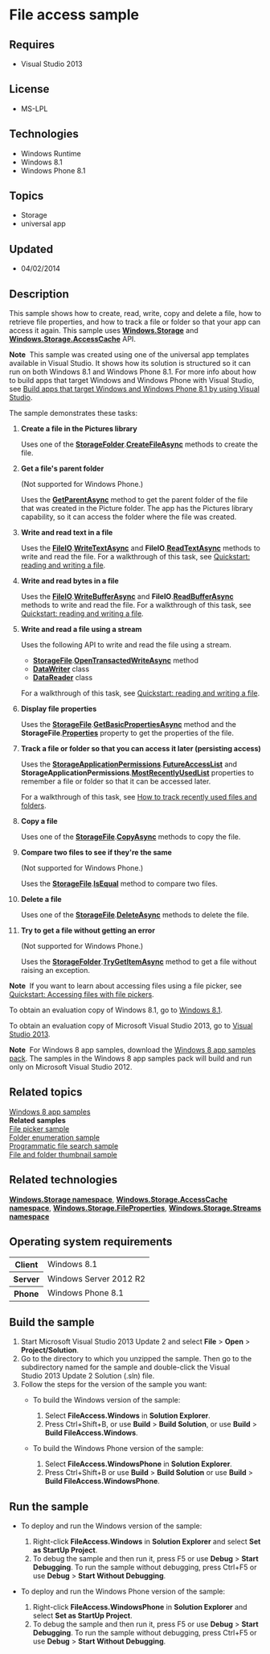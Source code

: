 # File access sample
## Requires
- Visual Studio 2013
## License
- MS-LPL
## Technologies
- Windows Runtime
- Windows 8.1
- Windows Phone 8.1
## Topics
- Storage
- universal app
## Updated
- 04/02/2014
## Description

<div id="mainSection">
<p>This sample shows how to create, read, write, copy and delete a file, how to retrieve file properties, and how to track a file or folder so that your app can access it again. This sample uses
<a href="http://msdn.microsoft.com/library/windows/apps/br227346"><b>Windows.Storage</b></a> and
<a href="http://msdn.microsoft.com/library/windows/apps/br207498"><b>Windows.Storage.AccessCache</b></a> API.
</p>
<p class="note"><b>Note</b>&nbsp;&nbsp;This sample was created using one of the universal app templates available in Visual Studio. It shows how its solution is structured so it can run on both Windows&nbsp;8.1 and Windows Phone 8.1. For more info about how to build apps
 that target Windows and Windows Phone with Visual Studio, see <a href="http://msdn.microsoft.com/library/windows/apps/dn609832">
Build apps that target Windows and Windows Phone 8.1 by using Visual Studio</a>.</p>
<p>The sample demonstrates these tasks:</p>
<ol>
<li>
<p><b>Create a file in the Pictures library</b></p>
<p>Uses one of the <a href="http://msdn.microsoft.com/library/windows/apps/br227230">
<b>StorageFolder</b></a>.<a href="http://msdn.microsoft.com/library/windows/apps/br227249"><b>CreateFileAsync</b></a> methods to create the file.</p>
</li><li>
<p><b>Get a file's parent folder</b></p>
<p>(Not supported for Windows Phone.)</p>
<p>Uses the <a href="http://msdn.microsoft.com/library/windows/apps/dn298477"><b>GetParentAsync</b></a> method to get the parent folder of the file that was created in the Picture folder. The app has the Pictures library capability, so it can access the folder
 where the file was created.</p>
</li><li>
<p><b>Write and read text in a file</b></p>
<p>Uses the <a href="http://msdn.microsoft.com/library/windows/apps/hh701440"><b>FileIO</b></a>.<a href="http://msdn.microsoft.com/library/windows/apps/hh701505"><b>WriteTextAsync</b></a> and
<b>FileIO</b>.<a href="http://msdn.microsoft.com/library/windows/apps/hh701482"><b>ReadTextAsync</b></a> methods to write and read the file. For a walkthrough of this task, see
<a href="http://msdn.microsoft.com/library/windows/apps/hh464978">Quickstart: reading and writing a file</a>.</p>
</li><li>
<p><b>Write and read bytes in a file</b></p>
<p>Uses the <a href="http://msdn.microsoft.com/library/windows/apps/hh701440"><b>FileIO</b></a>.<a href="http://msdn.microsoft.com/library/windows/apps/hh701490"><b>WriteBufferAsync</b></a> and
<b>FileIO</b>.<a href="http://msdn.microsoft.com/library/windows/apps/hh701468"><b>ReadBufferAsync</b></a> methods to write and read the file. For a walkthrough of this task, see
<a href="http://msdn.microsoft.com/library/windows/apps/hh464978">Quickstart: reading and writing a file</a>.</p>
</li><li>
<p><b>Write and read a file using a stream</b></p>
<p>Uses the following API to write and read the file using a stream.</p>
<ul>
<li><a href="http://msdn.microsoft.com/library/windows/apps/br227171"><b>StorageFile</b></a>.<a href="http://msdn.microsoft.com/library/windows/apps/hh996766"><b>OpenTransactedWriteAsync</b></a> method
</li><li><a href="http://msdn.microsoft.com/library/windows/apps/br208154"><b>DataWriter</b></a> class
</li><li><a href="http://msdn.microsoft.com/library/windows/apps/br208119"><b>DataReader</b></a> class
</li></ul>
<p>For a walkthrough of this task, see <a href="http://msdn.microsoft.com/library/windows/apps/hh464978">
Quickstart: reading and writing a file</a>.</p>
</li><li>
<p><b>Display file properties</b></p>
<p>Uses the <a href="http://msdn.microsoft.com/library/windows/apps/br227171"><b>StorageFile</b></a>.<a href="http://msdn.microsoft.com/library/windows/apps/hh701737"><b>GetBasicPropertiesAsync</b></a> method and the
<b>StorageFile</b>.<a href="http://msdn.microsoft.com/library/windows/apps/br227225"><b>Properties</b></a> property to get the properties of the file.</p>
</li><li>
<p><b>Track a file or folder so that you can access it later (persisting access)</b></p>
<p>Uses the <a href="http://msdn.microsoft.com/library/windows/apps/br207456"><b>StorageApplicationPermissions</b></a>.<a href="http://msdn.microsoft.com/library/windows/apps/br207457"><b>FutureAccessList</b></a> and
<b>StorageApplicationPermissions</b>.<a href="http://msdn.microsoft.com/library/windows/apps/br207458"><b>MostRecentlyUsedList</b></a> properties to remember a file or folder so that it can be accessed later.</p>
<p>For a walkthrough of this task, see <a href="http://msdn.microsoft.com/library/windows/apps/hh972603">
How to track recently used files and folders</a>.</p>
</li><li>
<p><b>Copy a file</b></p>
<p>Uses one of the <a href="http://msdn.microsoft.com/library/windows/apps/br227171">
<b>StorageFile</b></a>.<a href="http://msdn.microsoft.com/library/windows/apps/br227190"><b>CopyAsync</b></a> methods to copy the file.</p>
</li><li>
<p><b>Compare two files to see if they're the same</b></p>
<p>(Not supported for Windows Phone.)</p>
<p>Uses the <a href="http://msdn.microsoft.com/library/windows/apps/br227171"><b>StorageFile</b></a>.<a href="http://msdn.microsoft.com/library/windows/apps/dn298484"><b>IsEqual</b></a> method to compare two files.</p>
</li><li>
<p><b>Delete a file</b></p>
<p>Uses one of the <a href="http://msdn.microsoft.com/library/windows/apps/br227171">
<b>StorageFile</b></a>.<a href="http://msdn.microsoft.com/library/windows/apps/br227199"><b>DeleteAsync</b></a> methods to delete the file.</p>
</li><li>
<p><b>Try to get a file without getting an error</b></p>
<p>(Not supported for Windows Phone.)</p>
<p>Uses the <a href="http://msdn.microsoft.com/library/windows/apps/br227230"><b>StorageFolder</b></a>.<a href="http://msdn.microsoft.com/library/windows/apps/dn251721"><b>TryGetItemAsync</b></a> method to get a file without raising an exception.</p>
</li></ol>
<p class="note"><b>Note</b>&nbsp;&nbsp;If you want to learn about accessing files using a file picker, see
<a href="http://msdn.microsoft.com/library/windows/apps/hh771180">Quickstart: Accessing files with file pickers</a>.</p>
<p>To obtain an evaluation copy of Windows&nbsp;8.1, go to <a href="http://go.microsoft.com/fwlink/p/?linkid=301696">
Windows&nbsp;8.1</a>.</p>
<p>To obtain an evaluation copy of Microsoft Visual Studio&nbsp;2013, go to <a href="http://go.microsoft.com/fwlink/p/?linkid=301697">
Visual Studio&nbsp;2013</a>.</p>
<p></p>
<p class="note"><b>Note</b>&nbsp;&nbsp;For Windows&nbsp;8 app samples, download the <a href="http://go.microsoft.com/fwlink/p/?LinkId=301698">
Windows&nbsp;8 app samples pack</a>. The samples in the Windows&nbsp;8 app samples pack will build and run only on Microsoft Visual Studio&nbsp;2012.</p>
<p></p>
<h2><a id="related_topics"></a>Related topics</h2>
<dl><dt><a href="http://go.microsoft.com/fwlink/p/?LinkID=227694">Windows 8 app samples</a>
</dt><dt><b>Related samples</b> </dt><dt><a href=" http://go.microsoft.com/fwlink/p/?linkid=231464">File picker sample</a>
</dt><dt><a href="http://go.microsoft.com/fwlink/p/?linkid=231512">Folder enumeration sample</a>
</dt><dt><a href="http://go.microsoft.com/fwlink/p/?linkid=231532">Programmatic file search sample</a>
</dt><dt><a href="http://go.microsoft.com/fwlink/p/?linkid=231522">File and folder thumbnail sample</a>
</dt></dl>
<h2>Related technologies</h2>
<a href="http://msdn.microsoft.com/library/windows/apps/br227346"><b>Windows.Storage namespace</b></a>,
<a href="http://msdn.microsoft.com/library/windows/apps/br207498"><b>Windows.Storage.AccessCache namespace</b></a>,
<a href="http://msdn.microsoft.com/library/windows/apps/br207831"><b>Windows.Storage.FileProperties</b></a>,
<a href="http://msdn.microsoft.com/library/windows/apps/br241791"><b>Windows.Storage.Streams namespace</b></a>
<h2>Operating system requirements</h2>
<table>
<tbody>
<tr>
<th>Client</th>
<td><dt>Windows&nbsp;8.1 </dt></td>
</tr>
<tr>
<th>Server</th>
<td><dt>Windows Server&nbsp;2012&nbsp;R2 </dt></td>
</tr>
<tr>
<th>Phone</th>
<td><dt>Windows Phone 8.1 </dt></td>
</tr>
</tbody>
</table>
<h2>Build the sample</h2>
<p></p>
<ol>
<li>Start Microsoft Visual Studio&nbsp;2013 Update&nbsp;2 and select <b>File</b> &gt; <b>Open</b> &gt;
<b>Project/Solution</b>. </li><li>Go to the directory to which you unzipped the sample. Then go to the subdirectory named for the sample and double-click the Visual Studio&nbsp;2013 Update&nbsp;2 Solution (.sln) file.
</li><li>Follow the steps for the version of the sample you want:
<ul>
<li>
<p>To build the Windows version of the sample:</p>
<ol>
<li>Select <b>FileAccess.Windows</b> in <b>Solution Explorer</b>. </li><li>Press Ctrl&#43;Shift&#43;B, or use <b>Build</b> &gt; <b>Build Solution</b>, or use <b>
Build</b> &gt; <b>Build FileAccess.Windows</b>. </li></ol>
</li><li>
<p>To build the Windows Phone version of the sample:</p>
<ol>
<li>Select <b>FileAccess.WindowsPhone</b> in <b>Solution Explorer</b>. </li><li>Press Ctrl&#43;Shift&#43;B or use <b>Build</b> &gt; <b>Build Solution</b> or use <b>Build</b> &gt;
<b>Build FileAccess.WindowsPhone</b>. </li></ol>
</li></ul>
</li></ol>
<p></p>
<h2>Run the sample</h2>
<ul>
<li>
<p>To deploy and run the Windows version of the sample:</p>
<ol>
<li>Right-click <b>FileAccess.Windows</b> in <b>Solution Explorer</b> and select <b>
Set as StartUp Project</b>. </li><li>To debug the sample and then run it, press F5 or use <b>Debug</b> &gt; <b>Start Debugging</b>. To run the sample without debugging, press Ctrl&#43;F5 or use
<b>Debug</b> &gt; <b>Start Without Debugging</b>. </li></ol>
</li><li>
<p>To deploy and run the Windows Phone version of the sample:</p>
<ol>
<li>Right-click <b>FileAccess.WindowsPhone</b> in <b>Solution Explorer</b> and select
<b>Set as StartUp Project</b>. </li><li>To debug the sample and then run it, press F5 or use <b>Debug</b> &gt; <b>Start Debugging</b>. To run the sample without debugging, press Ctrl&#43;F5 or use
<b>Debug</b> &gt; <b>Start Without Debugging</b>. </li></ol>
</li></ul>
</div>
